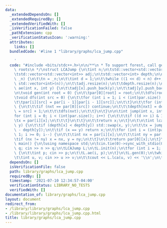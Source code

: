 ```yaml
---
data:
  _extendedDependsOn: []
  _extendedRequiredBy: []
  _extendedVerifiedWith: []
  _isVerificationFailed: false
  _pathExtension: cpp
  _verificationStatusIcon: ':warning:'
  attributes:
    links: []
  bundledCode: '#line 1 "library/graphs/lca_jump.cpp"

    '
  code: "#include <bits/stdc++.h>\n\n/**\n * To support forest, call gen for each\
    \ roots\n */\nstruct LCAJump {\n\tint n;\n\tstd::vector<std::vector<int>> par;\n\
    \tstd::vector<std::vector<int>> adj;\n\tstd::vector<int> depth;\n\n\tvoid init(int\
    \ _n) {\n\t\tn = _n;\n\t\tint d = 1;\n\t\twhile ((1 << d) < n) d++;\n\t\tpar.assign(d,\
    \ std::vector<int>(n));\n\t\tadj.resize(n);\n\t\tdepth.resize(n);\n\t}\n\n\tvoid\
    \ ae(int x, int y) {\n\t\tadj[x].push_back(y);\n\t\tadj[y].push_back(x);\n\t}\n\
    \n\tvoid gen(int root = 0) {\n\t\tpar[0][root] = root;\n\t\tdfs(root);\n\t}\n\n\
    \tvoid dfs(int src = 0) {\n\t\tfor (int i = 1; i < (int)par.size(); i++) {\n\t\
    \t\tpar[i][src] = par[i - 1][par[i - 1][src]];\n\t\t}\n\t\tfor (int nxt: adj[src])\
    \ {\n\t\t\tif (nxt == par[0][src]) continue;\n\t\t\tdepth[nxt] = depth[par[0][nxt]\
    \ = src] + 1;\n\t\t\tdfs(nxt);\n\t\t}\n\t}\n\n\tint jump(int x, int d) {\n\t\t\
    for (int i = 0; i < (int)par.size(); i++) {\n\t\t\tif ((d >> i) & 1) {\n\t\t\t\
    \tx = par[i][x];\n\t\t\t}\n\t\t}\n\t\treturn x;\n\t}\n\t\n\tint lca(int x, int\
    \ y) {\n\t\tif (depth[x] < depth[y]) std::swap(x, y);\n\t\tx = jump(x, depth[x]\
    \ - depth[y]);\n\t\tif (x == y) return x;\n\t\tfor (int i = (int)par.size() -\
    \ 1; i >= 0; i--) {\n\t\t\tint nx = par[i][x];\n\t\t\tint ny = par[i][y];\n\t\t\
    \tif (nx != ny) x = nx, y = ny;\n\t\t}\n\t\treturn par[0][x];\n\t}\n};\n\nint\
    \ main() {\n\tusing namespace std;\n\tcin.tie(0)->sync_with_stdio(0);\n\tint n,\
    \ q; cin >> n >> q;\n\tLCAJump L;\n\tL.init(n);\n\tfor (int i = 1; i < n; i++)\
    \ {\n\t\tint p; cin >> p;\n\t\tL.ae(i, p);\n\t}\n\tL.gen(0);\n\twhile (q--) {\n\
    \t\tint u, v; cin >> u >> v;\n\t\tcout << L.lca(u, v) << '\\n';\n\t}\n}"
  dependsOn: []
  isVerificationFile: false
  path: library/graphs/lca_jump.cpp
  requiredBy: []
  timestamp: '2021-07-10 12:34:57-04:00'
  verificationStatus: LIBRARY_NO_TESTS
  verifiedWith: []
documentation_of: library/graphs/lca_jump.cpp
layout: document
redirect_from:
- /library/library/graphs/lca_jump.cpp
- /library/library/graphs/lca_jump.cpp.html
title: library/graphs/lca_jump.cpp
---
```

